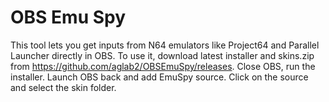 # OBS Emu Spy

This tool lets you get inputs from N64 emulators like Project64 and Parallel Launcher directly in OBS. To use it, download latest installer and skins.zip from https://github.com/aglab2/OBSEmuSpy/releases. Close OBS, run the installer. Launch OBS back and add EmuSpy source. Click on the source and select the skin folder.
